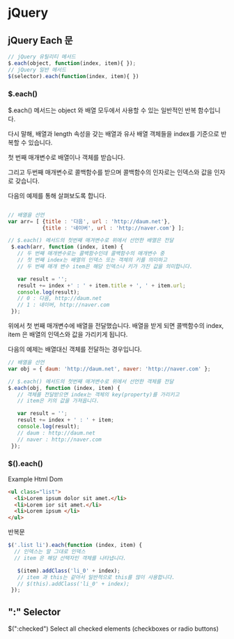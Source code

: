   # jQuery

## jQuery Each 문

```JavaScript
// jQuery 유틸리티 메서드
$.each(object, function(index, item){ });
// jQuery 일반 메서드
$(selector).each(function(index, item){ })
```

### $.each()

$.each() 메서드는 object 와 배열 모두에서 사용할 수 있는 일반적인 반복 함수입니다.

다시 말해, 배열과 length 속성을 갖는 배열과 유사 배열 객체들을 index를 기준으로 반복할 수 있습니다.

첫 번째 매개변수로 배열이나 객체를 받습니다.

그리고 두번째 매개변수로 콜백함수를 받으며 콜백함수의 인자로는 인덱스와 값을 인자로 갖습니다.

다음의 예제를 통해 살펴보도록 합니다.

```javascript

// 배열을 선언
var arr= [ {title : '다음', url : 'http://daum.net'},
           {title : '네이버', url : 'http://naver.com'} ];

// $.each() 메서드의 첫번째 매겨변수로 위에서 선언한 배열은 전달
 $.each(arr, function (index, item) {
   // 두 번째 매개변수로는 콜백함수인데 콜백함수의 매개변수 중
   // 첫 번째 index는 배열의 인덱스 또는 객체의 키를 의미하고
   // 두 번째 매개 변수 item은 해당 인덱스나 키가 가진 값을 의미합니다.

   var result = '';
   result += index +' : ' + item.title + ', ' + item.url;
   console.log(result);
   // 0 : 다음, http://daum.net
   // 1 : 네이버, http://naver.com
 });
```

위에서 첫 번째 매개변수에 배열을 전달했습니다. 배열을 받게 되면 콜백함수의 index, item 은 배열의 인덱스와 값을 가리키게 됩니다.


다음의 예제는 배열대신 객체를 전달하는 경우입니다.

```javascript
// 배열을 선언
var obj = { daum: 'http://daum.net', naver: 'http://naver.com' };

// $.each() 메서드의 첫번째 매겨변수로 위에서 선언한 객체를 전달
$.each(obj, function (index, item) {
   // 객체를 전달받으면 index는 객체의 key(property)를 가리키고
   // item은 키의 값을 가져옵니다.

   var result = '';
   result += index + ' : ' + item;
   console.log(result);
   // daum : http://daum.net
   // naver : http://naver.com
 });
```

### $().each()  

Example Html Dom
```html
<ul class="list">
  <li>Lorem ipsum dolor sit amet.</li>
  <li>Lorem ior sit amet.</li>
  <li>Lorem ipsum </li>
</ul>
```

반복문

```JavaScript
$('.list li').each(function (index, item) {
  // 인덱스는 말 그대로 인덱스
  // item 은 해당 선택자인 객체를 나타냅니다.

   $(item).addClass('li_0' + index);
   // item 과 this는 같아서 일반적으로 this를 많이 사용합니다.
   // $(this).addClass('li_0' + index);
 });
```




## ":" Selector

$(":checked")
Select all checked elements (checkboxes or radio buttons)
